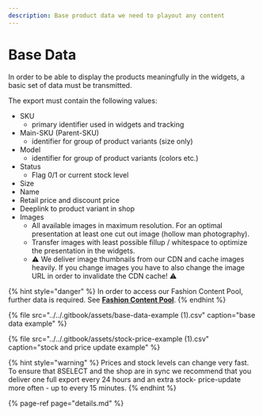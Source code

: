 ```yaml
---
description: Base product data we need to playout any content
---
```


# Base Data

In order to be able to display the products meaningfully in the widgets, a basic set of data must be transmitted. 

The export must contain the following values:

* SKU
  * primary identifier used in widgets and tracking
* Main-SKU \(Parent-SKU\)
  * identifier for group of product variants \(size only\)
* Model
  * identifier for group of product variants \(colors etc.\)
* Status
  * Flag 0/1 or current stock level
* Size
* Name
* Retail price and discount price
* Deeplink to product variant in shop
* Images
  * All available images in maximum resolution. For an optimal presentation at least one cut out image \(hollow man photography\).
  * Transfer images with least possible fillup / whitespace to optimize the presentation in the widgets.
  * ⚠️ We deliver image thumbnails from our CDN and cache images heavily. If you change images you have to also change the image URL in order to invalidate the CDN cache! ⚠️

{% hint style="danger" %}
In order to access our Fashion Content Pool, further data is required. See [**Fashion Content Pool**](../fashion-content-pool/).
{% endhint %}

{% file src="../../.gitbook/assets/base-data-example \(1\).csv" caption="base data example" %}

{% file src="../../.gitbook/assets/stock-price-example \(1\).csv" caption="stock and price update example" %}

{% hint style="warning" %}
Prices and stock levels can change very fast. To ensure that 8SELECT and the shop are in sync we recommend that you deliver one full export every 24 hours and an extra stock- price-update more often - up to every 15 minutes.
{% endhint %}

{% page-ref page="details.md" %}



